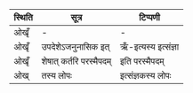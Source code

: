 | स्थिति | सूत्र | टिप्पणी |
| ----- | ------- | ------ |
| ओखृँ | - | - |
| ओखृँ | उपदेशेऽजनुनासिक इत् | ऋँ-इत्यस्य इत्संज्ञा |
| ओखृँ | शेषात् कर्तरि परस्मैपदम् | इति परस्मैपदम् |
| ओख् | तस्य लोपः | इत्संज्ञकस्य लोपः |
